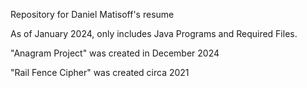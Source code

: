 Repository for Daniel Matisoff's resume

As of January 2024, only includes Java Programs and Required Files.


"Anagram Project" was created in December 2024

"Rail Fence Cipher" was created circa 2021

